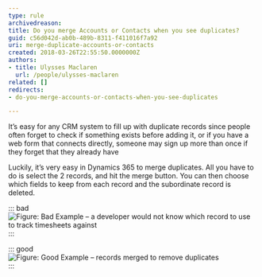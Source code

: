 ```yaml
---
type: rule
archivedreason: 
title: Do you merge Accounts or Contacts when you see duplicates?
guid: c56d042d-ab0b-489b-8311-f411016f7a92
uri: merge-duplicate-accounts-or-contacts
created: 2018-03-26T22:55:50.0000000Z
authors:
- title: Ulysses Maclaren
  url: /people/ulysses-maclaren
related: []
redirects:
- do-you-merge-accounts-or-contacts-when-you-see-duplicates

---
```


It’s easy for any CRM system to fill up with duplicate records since people often forget to check if something exists before adding it, or if you have a web form that connects directly, someone may sign up more than once if they forget that they already have

Luckily, it’s very easy in Dynamics 365 to merge duplicates. All you have to do is select the 2 records, and hit the merge button. You can then choose which fields to keep from each record and the subordinate record is deleted.

<!--endintro-->


::: bad  
![Figure: Bad Example – a developer would not know which record to use to track timesheets against](crm-duplicate-bad.jpg)  
:::


::: good  
![Figure: Good Example – records merged to remove duplicates](crm-duplicate-good.jpg)  
:::
